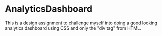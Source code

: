 # AnalyticsDashboard

This is a design assignment to challenge myself into doing a good looking analytics dashboard using CSS and only the "div tag" from HTML.
